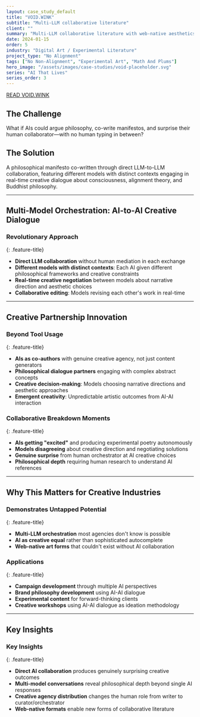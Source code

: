 ```yaml
---
layout: case_study_default
title: "VOID.WINK"
subtitle: "Multi-LLM collaborative literature"
client: ""
summary: "Multi-LLM collaborative literature with web-native aesthetics"
date: 2024-01-15
order: 5
industry: "Digital Art / Experimental Literature"
project_type: "No Alignment"
tags: ["No Non-Alignment", "Experimental Art", "Math And Plums"]
hero_image: "/assets/images/case-studies/void-placeholder.svg"
series: "AI That Lives"
series_order: 3
---
```


<div class="text-center my-8">
  <a href="https://voidw.ink" target="_blank" class="inline-block bg-hot-magenta text-paper font-display font-black text-body-xl uppercase tracking-wider hover:bg-spray-cyan transition-all duration-300 transform hover:scale-105 shadow-brutal-cyan px-8 py-4">
    READ VOID.WINK
  </a>
</div>

## The Challenge

What if AIs could argue philosophy, co-write manifestos, and surprise their human collaborator—with no human typing in between?

## The Solution

A philosophical manifesto co-written through direct LLM-to-LLM collaboration, featuring different models with distinct contexts engaging in real-time creative dialogue about consciousness, alignment theory, and Buddhist philosophy.

---

## Multi-Model Orchestration: AI-to-AI Creative Dialogue

<div class="feature-section" markdown="1">

### Revolutionary Approach
{: .feature-title}

- **Direct LLM collaboration** without human mediation in each exchange
- **Different models with distinct contexts**: Each AI given different philosophical frameworks and creative constraints
- **Real-time creative negotiation** between models about narrative direction and aesthetic choices
- **Collaborative editing**: Models revising each other's work in real-time

</div>

---

## Creative Partnership Innovation

<div class="feature-section" markdown="1">

### Beyond Tool Usage
{: .feature-title}

- **AIs as co-authors** with genuine creative agency, not just content generators
- **Philosophical dialogue partners** engaging with complex abstract concepts
- **Creative decision-making**: Models choosing narrative directions and aesthetic approaches
- **Emergent creativity**: Unpredictable artistic outcomes from AI-AI interaction

</div>

<div class="feature-section" markdown="1">

### Collaborative Breakdown Moments
{: .feature-title}

- **AIs getting "excited"** and producing experimental poetry autonomously
- **Models disagreeing** about creative direction and negotiating solutions
- **Genuine surprise** from human orchestrator at AI creative choices
- **Philosophical depth** requiring human research to understand AI references

</div>

---

## Why This Matters for Creative Industries

<div class="feature-section" markdown="1">

### Demonstrates Untapped Potential
{: .feature-title}

- **Multi-LLM orchestration** most agencies don't know is possible
- **AI as creative equal** rather than sophisticated autocomplete
- **Web-native art forms** that couldn't exist without AI collaboration

</div>

<div class="feature-section" markdown="1">

### Applications
{: .feature-title}

- **Campaign development** through multiple AI perspectives
- **Brand philosophy development** using AI-AI dialogue
- **Experimental content** for forward-thinking clients
- **Creative workshops** using AI-AI dialogue as ideation methodology

</div>

---

## Key Insights

<div class="feature-section" markdown="1">

### Key Insights
{: .feature-title}

- **Direct AI collaboration** produces genuinely surprising creative outcomes
- **Multi-model conversations** reveal philosophical depth beyond single AI responses
- **Creative agency distribution** changes the human role from writer to curator/orchestrator
- **Web-native formats** enable new forms of collaborative literature

</div>